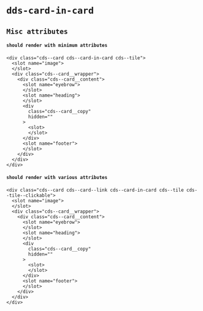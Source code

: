 # `dds-card-in-card`

## `Misc attributes`

####   `should render with minimum attributes`

```
<div class="cds--card cds--card-in-card cds--tile">
  <slot name="image">
  </slot>
  <div class="cds--card__wrapper">
    <div class="cds--card__content">
      <slot name="eyebrow">
      </slot>
      <slot name="heading">
      </slot>
      <div
        class="cds--card__copy"
        hidden=""
      >
        <slot>
        </slot>
      </div>
      <slot name="footer">
      </slot>
    </div>
  </div>
</div>

```

####   `should render with various attributes`

```
<div class="cds--card cds--card--link cds--card-in-card cds--tile cds--tile--clickable">
  <slot name="image">
  </slot>
  <div class="cds--card__wrapper">
    <div class="cds--card__content">
      <slot name="eyebrow">
      </slot>
      <slot name="heading">
      </slot>
      <div
        class="cds--card__copy"
        hidden=""
      >
        <slot>
        </slot>
      </div>
      <slot name="footer">
      </slot>
    </div>
  </div>
</div>

```

